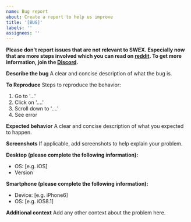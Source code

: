 ```yaml
---
name: Bug report
about: Create a report to help us improve
title: '[BUG]'
labels: ''
assignees: ''
---
```


**Please don't report issues that are not relevant to SWEX. Especially now that are more steps involved which you can read on [reddit](https://www.reddit.com/r/summonerswar/comments/cxwkav/summoners_war_exporter_swex_everything_you_need/). To get more information, join the [Discord](https://discord.gg/JMBSZRA).**

**Describe the bug**
A clear and concise description of what the bug is.

**To Reproduce**
Steps to reproduce the behavior:

1. Go to '...'
2. Click on '....'
3. Scroll down to '....'
4. See error

**Expected behavior**
A clear and concise description of what you expected to happen.

**Screenshots**
If applicable, add screenshots to help explain your problem.

**Desktop (please complete the following information):**

- OS: [e.g. iOS]
- Version

**Smartphone (please complete the following information):**

- Device: [e.g. iPhone6]
- OS: [e.g. iOS8.1]

**Additional context**
Add any other context about the problem here.
